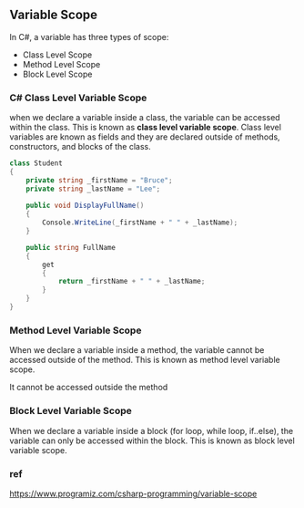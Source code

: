 ## Variable Scope
In C#, a variable has three types of scope:

-   Class Level Scope
-   Method Level Scope
-   Block Level Scope

### C# Class Level Variable Scope
when we declare a variable inside a class, the variable can be accessed within the class. This is known as **class level variable scope**.
Class level variables are known as fields and they are declared outside of methods, constructors, and blocks of the class.

```cs
class Student
{
    private string _firstName = "Bruce"; 
    private string _lastName = "Lee";
    
    public void DisplayFullName()
    {
        Console.WriteLine(_firstName + " " + _lastName);
    }

    public string FullName
    {
        get
        {
            return _firstName + " " + _lastName; 
        }
    }
}
```

### Method Level Variable Scope
When we declare a variable inside a method, the variable cannot be accessed outside of the method. This is known as method level variable scope.

It cannot be accessed outside the method


### Block Level Variable Scope
When we declare a variable inside a block (for loop, while loop, if..else), the variable can only be accessed within the block. This is known as block level variable scope.



### ref 
https://www.programiz.com/csharp-programming/variable-scope
